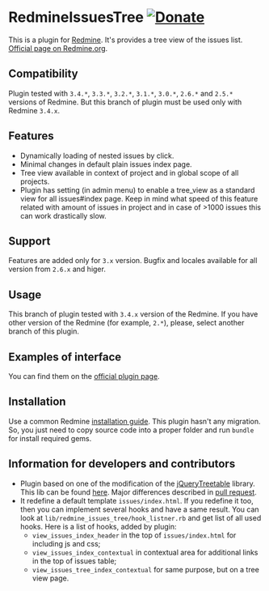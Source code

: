 # RedmineIssuesTree [![Donate](https://www.paypalobjects.com/en_US/i/btn/btn_donate_LG.gif)](https://www.paypal.com/cgi-bin/webscr?cmd=_s-xclick&hosted_button_id=KGN52ZXA8J7B8)

This is a plugin for [Redmine](http://www.redmine.org/). It's provides a tree view of the issues list.
[Official page on Redmine.org](https://www.redmine.org/plugins/redmine_issues_tree).

## Compatibility

Plugin tested with `3.4.*`, `3.3.*`, `3.2.*`, `3.1.*`, `3.0.*`, `2.6.*` and `2.5.*` versions of Redmine.
But this branch of plugin must be used only with Redmine `3.4.x`. 

## Features

* Dynamically loading of nested issues by click.
* Minimal changes in default plain issues index page.
* Tree view available in context of project and in global scope of all projects.
* Plugin has setting (in admin menu) to enable a tree_view as a standard view for all issues#index page. Keep in mind what
speed of this feature related with amount of issues in project and in case of >1000 issues this can work drastically slow.

## Support

Features are added only for `3.x` version. Bugfix and locales available for all version from `2.6.x` and higer. 

## Usage

This branch of plugin tested with `3.4.x` version of the Redmine.
If you have other version of the Redmine (for example, `2.*`), please, select another branch of this plugin.

## Examples of interface

You can find them on the [official plugin page](https://www.redmine.org/plugins/redmine_issues_tree).

## Installation

Use a common Redmine [installation guide](http://www.redmine.org/projects/redmine/wiki/Plugins).
This plugin hasn't any migration. So, you just need to copy source code into a proper folder and
run `bundle` for install required gems.

## Information for developers and contributors

* Plugin based on one of the modification of the [jQueryTreetable](https://github.com/ludo/jquery-treetable) library.
This lib can be found [here](https://github.com/Loriowar/jquery-treetable/tree/multiline_cell_fix).
Major differences described in [pull request](https://github.com/ludo/jquery-treetable/pull/133).
* It redefine a default template `issues/index.html`. If you redefine it too, then you can implement several hooks
and have a same result. You can look at `lib/redmine_issues_tree/hook_listner.rb` and get list of all used hooks.
Here is a list of hooks, added by plugin:
  * `view_issues_index_header` in the top of `issues/index.html` for including js and css;
  * `view_issues_index_contextual` in contextual area for additional links in the top of issues table;
  * `view_issues_tree_index_contextual` for same purpose, but on a tree view page.
